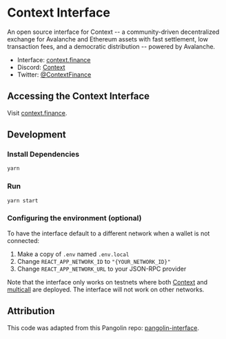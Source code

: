 # Context Interface

An open source interface for Context -- a community-driven decentralized exchange for Avalanche and Ethereum assets with fast settlement, low transaction fees, and a democratic distribution -- powered by Avalanche.

- Interface: [context.finance](https://context.finance)
- Discord: [Context](https://discord.gg/P9Jzt9pbxM)
- Twitter: [@ContextFinance](https://twitter.com/ContextFinance)

## Accessing the Context Interface

Visit [context.finance](https://context.finance).

## Development

### Install Dependencies

```bash
yarn
```

### Run

```bash
yarn start
```

### Configuring the environment (optional)

To have the interface default to a different network when a wallet is not connected:

1. Make a copy of `.env` named `.env.local`
2. Change `REACT_APP_NETWORK_ID` to `"{YOUR_NETWORK_ID}"`
3. Change `REACT_APP_NETWORK_URL` to your JSON-RPC provider

Note that the interface only works on testnets where both
[Context](https://github.com/ContextFinance/exchange-contracts) and
[multicall](https://github.com/makerdao/multicall) are deployed.
The interface will not work on other networks.

## Attribution

This code was adapted from this Pangolin repo: [pangolin-interface](https://github.com/ContextFinance/interface).
